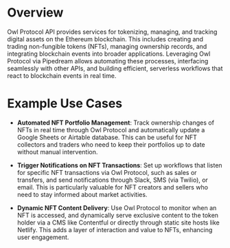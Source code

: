 # Overview

Owl Protocol API provides services for tokenizing, managing, and tracking digital assets on the Ethereum blockchain. This includes creating and trading non-fungible tokens (NFTs), managing ownership records, and integrating blockchain events into broader applications. Leveraging Owl Protocol via Pipedream allows automating these processes, interfacing seamlessly with other APIs, and building efficient, serverless workflows that react to blockchain events in real time.

# Example Use Cases

- **Automated NFT Portfolio Management**: Track ownership changes of NFTs in real time through Owl Protocol and automatically update a Google Sheets or Airtable database. This can be useful for NFT collectors and traders who need to keep their portfolios up to date without manual intervention.

- **Trigger Notifications on NFT Transactions**: Set up workflows that listen for specific NFT transactions via Owl Protocol, such as sales or transfers, and send notifications through Slack, SMS (via Twilio), or email. This is particularly valuable for NFT creators and sellers who need to stay informed about market activities.

- **Dynamic NFT Content Delivery**: Use Owl Protocol to monitor when an NFT is accessed, and dynamically serve exclusive content to the token holder via a CMS like Contentful or directly through static site hosts like Netlify. This adds a layer of interaction and value to NFTs, enhancing user engagement.
